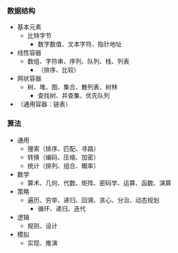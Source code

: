 ### 数据结构
  - 基本元素
    - 比特字节
      - 数字数值、文本字符、指针地址
  - 线性容器
    - 数组、字符串、序列、队列、栈、列表
      - （排序、比较）
  - 网状容器
    - 树、堆、图、集合、散列表、树林
      - 查找树、并查集、优先队列
  - （通用容器：链表）
### 算法
  - 通用
    - 搜索（排序、匹配、寻路）
    - 转换（编码、压缩、加密）
    - 统计（排列、组合、概率）
  - 数学
    - 算术、几何、代数、矩阵、密码学、运算、函数、演算
  - 策略
    - 遍历、穷举、递归、回溯、贪心、分治、动态规划
      - 循环、递归、迭代
  - 逻辑
    - 规则、设计
  - 模拟
    - 实现、推演
